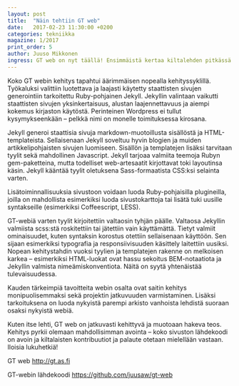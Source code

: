 ```yaml
---
layout: post
title:  "Näin tehtiin GT web"
date:   2017-02-23 11:30:00 +0200
categories: tekniikka
magazine: 1/2017
print_order: 5
author: Juuso Mikkonen
ingress: GT web on nyt täällä! Ensimmäistä kertaa kiltalehden pitkässä historiassa koko sisältö on saatavilla paitsi printtinä ja pdf, myös natiivina webinä. Miten GT web tehtiin? Mitä ei tehty? Mitä on luvassa tulevaisuudessa?
---
```


Koko GT webin kehitys tapahtui äärimmäisen nopealla kehityssyklillä. Työkaluksi valittiin luotettava ja laajasti käytetty staattisten sivujen generointiin tarkoitettu Ruby-pohjainen Jekyll. Jekyllin valintaan vaikutti staattisten sivujen yksinkertaisuus, alustan laajennettavuus ja aiempi kokemus kirjaston käytöstä. Perinteinen Wordpress ei tullut kysymykseenkään – pelkkä nimi on monelle toimituksessa kirosana.

Jekyll generoi staattisia sivuja markdown-muotoillusta sisällöstä ja HTML-templateista. Sellaisenaan Jekyll soveltuu hyvin blogien ja muiden artikkelipohjaisten sivujen luomiseen. Sisällön ja templatejen lisäksi tarvitaan tyylit sekä mahdollinen Javascript. Jekyll tarjoaa valmiita teemoja Rubyn gem-paketteina, mutta todelliset web-artesaatit kirjottavat toki layoutinsa käsin. Jekyll kääntää tyylit oletuksena Sass-formaatista CSS:ksi selainta varten. 

Lisätoiminnallisuuksia sivustoon voidaan luoda Ruby-pohjaisilla plugineilla, joilla on mahdollista esimerkiksi luoda sivustokarttoja tai lisätä tuki uusille syntakseille (esimerkiksi Coffeescript, LESS).

GT-webiä varten tyylit kirjoitettiin valtaosin tyhjän päälle. Valtaosa Jekyllin valmiista scss:stä roskitettiin tai jätettiin vain käyttämättä. Tietyt valmiit ominaisuudet, kuten syntaksin korostus otettiin sellaisenaan käyttöön. Sen sijaan esimerkiksi typografia ja responsiivisuuden käsittely laitettiin uusiksi. Nopean kehitystahdin vuoksi tyylien ja templatejen rakenne on melkoisen karkea – esimerkiksi HTML-luokat ovat hassu sekoitus BEM-notaatiota ja Jekyllin valmista nimeämiskonventiota. Näitä on syytä yhtenäistää tulevaisuudessa.

Kauden tärkeimpiä tavoitteita webin osalta ovat saitin kehitys monipuolisemmaksi sekä projektin jatkuvuuden varmistaminen. Lisäksi tarkoituksena on luoda nykyistä parempi arkisto vanhoista lehdistä suoraan osaksi nykyistä webiä.

Kuten itse lehti, GT web on jatkuvasti kehittyvä ja muotoaan hakeva teos. Kehitys pyrkii olemaan mahdollisimman avointa – koko sivuston lähdekoodi on avoin ja  kiltalaisten kontribuutiot ja palaute otetaan mielellään vastaan. Iloisia lukuhetkiä!


GT web <http://gt.as.fi>

GT-webin lähdekoodi <https://github.com/juusaw/gt-web>
